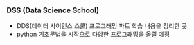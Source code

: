 ### DSS (Data Science School)

- DDS(데이터 사이언스 스쿨) 프로그래밍 파트 학습 내용을 정리한 곳
- python 기초문법을 시작으로 다양한 프로그래밍을 올릴 예정